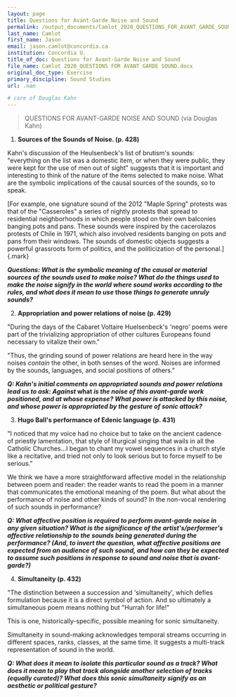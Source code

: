 ```yaml
---
layout: page
title: Questions for Avant-Garde Noise and Sound
permalink: /output_documents/Camlot_2020_QUESTIONS_FOR_AVANT_GARDE_SOUND.html
last_name: Camlot
first_name: Jason
email: jason.camlot@concordia.ca
institution: Concordia U.
title_of_doc: Questions for Avant-Garde Noise and Sound
file_name: Camlot 2020_QUESTIONS FOR AVANT GARDE SOUND.docx
original_doc_type: Exercise
primary_discipline: Sound Studies
url: .nan

# care of Douglas Kahn
---
```

> QUESTIONS FOR AVANT-GARDE NOISE AND SOUND (via Douglas Kahn)

1.  **Sources of the Sounds of Noise. (p. 428)**

Kahn's discussion of the Heulsenbeck's list of brutism's sounds:
"everything on the list was a domestic item, or when they were public,
they were kept for the use of men out of sight" suggests that it is
important and interesting to think of the nature of the items selected
to make noise. What are the symbolic implications of the causal sources
of the sounds, so to speak.

[For example, one signature sound of the 2012 "Maple Spring" protests
was that of the \"Casseroles\" a series of nightly protests that spread
to residential neighborhoods in which people stood on their own
balconies banging pots and pans. These sounds were inspired by
the cacerolazos protests of Chile in 1971, which also involved residents
banging on pots and pans from their windows. The sounds of domestic
objects suggests a powerful grassroots form of politics, and the
politicization of the personal.]{.mark}

***Questions: What is the symbolic meaning of the causal or material
sources of the sounds used to make noise? What do the things used to
make the noise signify in the world where sound works according to the
rules, and what does it mean to use* those *things to generate unruly
sounds?***

2.  **Appropriation and power relations of noise (p. 429)**

"During the days of the Cabaret Voltaire Huelsenbeck's 'negro' poems
were part of the trivializing appropriation of other cultures Europeans
found necessary to vitalize their own."

"Thus, the grinding sound of power relations are heard here in the way
noises *contain* the other, in both senses of the word. Noises are
informed by the sounds, languages, and social positions of others."

***Q: Kahn's initial comments on appropriated sounds and power relations
lead us to ask: Against* what *is the noise of this avant-garde work
positioned, and at whose expense? What power is attacked by this noise,
and whose power is appropriated by the gesture of sonic attack?***

3.  **Hugo Ball's performance of Edenic language (p. 431)**

"I noticed that my voice had no choice but to take on the ancient
cadence of priestly lamentation, that style of liturgical singing that
wails in all the Catholic Churches...I began to chant my vowel sequences
in a church style like a recitative, and tried not only to look serious
but to force myself to be serious."

We think we have a more straightforward affective model in the
relationship between poem and reader: the reader wants to read the poem
in a manner that communicates the emotional meaning of the poem. But
what about the performance of noise and other kinds of sound? In the
non-vocal rendering of such sounds in performance?

***Q: What affective position is required to perform avant-garde noise
in any given situation? What is the significance of the
artist's/performer's affective relationship to the sounds being
generated during the performance? (And, to invert the question, what
affective positions are expected from an audience of such sound, and how
can they be expected to assume such positions in response to sound and
noise that is avant-garde?)***

4.  **Simultaneity (p. 432)**

"The distinction between a succession and 'simultaneity', which defies
formulation because it is a direct symbol of action. And so ultimately a
simultaneous poem means nothing but "Hurrah for life!"

This is one, historically-specific, possible meaning for sonic
simultaneity.

Simultaneity in sound-making acknowledges temporal streams occurring in
different spaces, ranks, classes, at the same time. It suggests a
multi-track representation of sound in the world.

***Q: What does it mean to isolate this particular sound as a track?
What does it mean to play that track alongside another selection of
tracks (equally curated)? What does this sonic simultaneity signify as
an aesthetic or political gesture?***
